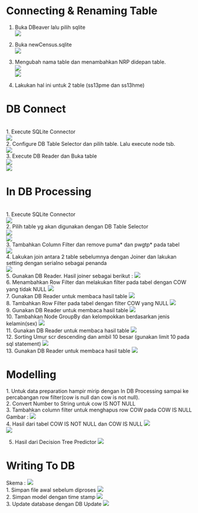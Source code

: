 <h1> Connecting & Renaming Table </h1>

1. Buka DBeaver lalu pilih sqlite<br>
<img src="/1_DB/Dokumentasi/sqlite.jpg"><br>

2. Buka newCensus.sqlite<br>
<img src="/1_DB/Dokumentasi/newcensus.jpg"><br>

3. Mengubah nama table dan menambahkan NRP didepan table.<br>
<img src="/1_DB/Dokumentasi/rtable1.jpg"><br>
<img src="/1_DB/Dokumentasi/rtable2.jpg"><br>

4. Lakukan hal ini untuk 2 table (ss13pme dan ss13hme)<br>

<h1> DB Connect</h1><br>
1. Execute SQLite Connector<br>
<img src="/1_DB/Dokumentasi/connect.jpg"><br>
2. Configure DB Table Selector dan pilih table. Lalu execute node tsb.<br>
<img src="/1_DB/Dokumentasi/insert1.jpg"><br>
3. Execute DB Reader dan Buka table<br>
<img src="/1_DB/Dokumentasi/dbread.jpg"><br>
<img src="/1_DB/Dokumentasi/result1.jpg"><br>

<h1> In DB Processing</h1><br>
1. Execute SQLite Connector<br>
<img src="/1_DB/Dokumentasi/connect.jpg"><br>
2. Pilih table yg akan digunakan dengan DB Table Selector<br>
<img src="/1_DB/Dokumentasi/select2.jpg"><br>
<img src="/1_DB/Dokumentasi/select3.jpg"><br>
3. Tambahkan Column Filter dan remove puma* dan pwgtp* pada tabel <br>
<img src="/1_DB/Dokumentasi/filter.jpg"><br>
4. Lakukan join antara 2 table sebelumnya dengan Joiner dan lakukan setting dengan serialno sebagai penanda<br>
<img src="/1_DB/Dokumentasi/joinserialno.jpg"><br>
5. Gunakan DB Reader. Hasil joiner sebagai berikut :
<img src="/1_DB/Dokumentasi/result2.jpg"><br>
6. Menambahkan Row Filter dan melakukan filter pada tabel dengan COW yang tidak NULL
<img src="/1_DB/Dokumentasi/filter1.jpg"><br>
7. Gunakan DB Reader untuk membaca hasil table
<img src="/1_DB/Dokumentasi/result3.jpg"><br>
8. Tambahkan Row Filter pada tabel dengan filter COW yang NULL
<img src="/1_DB/Dokumentasi/filter2.jpg"><br>
9. Gunakan DB Reader untuk membaca hasil table
<img src="/1_DB/Dokumentasi/result4.jpg"><br>
10. Tambahkan Node GroupBy dan kelompokkan berdasarkan jenis kelamin(sex) 
<img src="/1_DB/Dokumentasi/groupby.jpg"><br>
11. Gunakan DB Reader untuk membaca hasil table
<img src="/1_DB/Dokumentasi/result5.jpg"><br>
12. Sorting Umur scr descending dan ambil 10 besar (gunakan limit 10 pada sql statement)
<img src="/1_DB/Dokumentasi/sort.jpg"><br>
13. Gunakan DB Reader untuk membaca hasil table
<img src="/1_DB/Dokumentasi/result6.jpg"><br>

<h1> Modelling </h1>
1. Untuk data preparation hampir mirip dengan In DB Processing sampai ke percabangan row filter(cow is null dan cow is not null). <br>
2. Convert Number to String untuk cow IS NOT NULL <br>
3. Tambahkan column filter untuk menghapus row COW pada COW IS NULL <br> 
Gambar : 
<img src="/1_DB/Dokumentasi/modelling.jpg"><br>
4. Hasil dari tabel COW IS NOT NULL dan COW IS NULL
<img src="/1_DB/Dokumentasi/cowisntnull.jpg"><br>
<img src="/1_DB/Dokumentasi/cowisnull.jpg"><br>

5. Hasil dari Decision Tree Predictor 
<img src="/1_DB/Dokumentasi/dtree.jpg"><br>

<h1> Writing To DB </h1>
Skema :
<img src="/1_DB/Dokumentasi/skema.jpg"><br>
1. Simpan file awal sebelum diproses 
<img src="/1_DB/Dokumentasi/ori.jpg"><br>
2. Simpan model dengan time stamp
<img src="/1_DB/Dokumentasi/time.jpg"><br>
3. Update database dengan DB Update
<img src="/1_DB/Dokumentasi/dbup2.jpg"><br>


